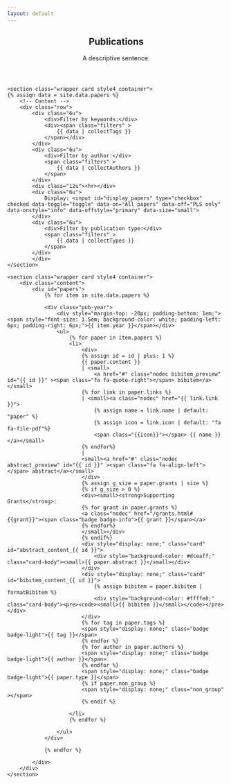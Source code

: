 ```yaml
---
layout: default
---
```

<script src="/js/publications.js" type="text/javascript" charset="utf-8"></script>
<!-- Main -->
<article id="main">

<header class="major container" markdown="1">

## Publications
A descriptive sentence.

</header>

	<section class="wrapper card style4 container">
	{% assign data = site.data.papers %}
		<!-- Content -->
		<div class="row">
			<div class="6u">
				<div>Filter by keywords:</div>
				<div><span class="filters" >
					{{ data | collectTags }}
				</span></div>
			</div>
			<div class="6u">
				<div>Filter by author:</div>
				<span class="filters" >
					{{ data | collectAuthors }}
				</span>
			</div>
			<div class="12u"><hr></div>
			<div class="6u">
				Display: <input id="display_papers" type="checkbox" checked data-toggle="toggle" data-on="All papers" data-off="PLS only" data-onstyle="info" data-offstyle="primary" data-size="small">
		 	</div>
			<div class="6u">
				<div>Filter by publication type:</div>
				<span class="filters" >
					{{ data | collectTypes }}
				</span>
			</div>
			</div>
	</section>

	<section class="wrapper card style4 container">
		<div class="content">
			<div id="papers">
				{% for item in site.data.papers %}

				<div class="pub-year">
					<div style="margin-top: -20px; padding-bottom: 1em;"><span style="font-size: 1.5em; background-color: white; padding-left: 6px; padding-right: 6px;">{{ item.year }}</span></div>
					<ul>
						{% for paper in item.papers %}
						<li>
							<div>
							{% assign id = id | plus: 1 %}
							{{ paper.content }} 
							| <small>
								<a href="#" class="nodec bibitem_preview" id="{{ id }}" ><span class="fa fa-quote-right"></span> bibitem</a></small>
							{% for link in paper.links %}
							| <small><a class="nodec" href="{{ link.link }}">
								{% assign name = link.name | default: "paper" %}
								{% assign icon = link.icon | default: "fa fa-file-pdf"%}
								<span class="{{icon}}"></span> {{ name }}</a></small>
							{% endfor%}
							| 
							<small><a href="#" class="nodec abstract_preview" id="{{ id }}" ><span class="fa fa-align-left"></span> abstract</a></small>
							</div>
							{% assign g_size = paper.grants | size %}
							{% if g_size > 0 %}
							<div><small><strong>Supporting Grants</strong>: 
							{% for grant in paper.grants %}
							<a class="nodec" href="/grants.html#{{grant}}"><span class="badge badge-info">{{ grant }}</span></a>
							{% endfor%}
							</small></div>
							{% endif%}
							<div style="display: none;" class="card" id="abstract_content_{{ id }}">
								<div style="background-color: #dceaff;" class="card-body"><small>{{ paper.abstract }}</small></div>
							</div>
							<div style="display: none;" class="card" id="bibitem_content_{{ id }}">
								{% assign bibitem = paper.bibitem | formatBibitem %}
								<div style="background-color: #ffffe0;" class="card-body"><pre><code><small>{{ bibitem }}</small></code></pre></div>
							</div>
							{% for tag in paper.tags %}
							<span style="display: none;" class="badge badge-light">{{ tag }}</span>
							{% endfor %}
							{% for author in paper.authors %}
							<span style="display: none;" class="badge badge-light">{{ author }}</span>
							{% endfor %}
							<span style="display: none;" class="badge badge-light">{{ paper.type }}</span>
							{% if paper.non_group %}
							<span style="display: none;" class="non_group" ></span>
							{% endif %}
							
						</li>
						{% endfor %}

					</ul>
				</div>

				{% endfor %}

			</div>
		</div>
	</section>
</article>